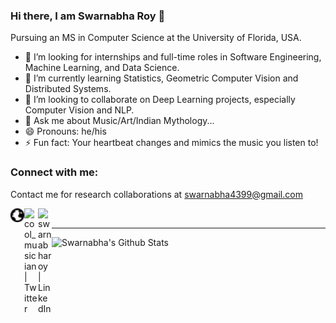 ### Hi there, I am Swarnabha Roy 👋

Pursuing an MS in Computer Science at the University of Florida, USA.

- 🔭 I’m looking for internships and full-time roles in Software Engineering, Machine Learning, and Data Science.
- 🌱 I’m currently learning Statistics, Geometric Computer Vision and Distributed Systems.
- 👯 I’m looking to collaborate on Deep Learning projects, especially Computer Vision and NLP.
- 💬 Ask me about Music/Art/Indian Mythology...
- 😄 Pronouns: he/his
- ⚡ Fun fact: Your heartbeat changes and mimics the music you listen to!

### Connect with me:

Contact me for research collaborations at swarnabha4399@gmail.com

[<img align="left" alt="swarn4399.github.io" width="22px" src="https://raw.githubusercontent.com/iconic/open-iconic/master/svg/globe.svg" />][website]
[<img align="left" alt="cool_musician | Twitter" width="22px" src="https://cdn.jsdelivr.net/npm/simple-icons@v3/icons/twitter.svg" />][twitter]
[<img align="left" alt="swarnabharoy | LinkedIn" width="22px" src="https://cdn.jsdelivr.net/npm/simple-icons@v3/icons/linkedin.svg" />][linkedin]

<br/>

---

<img align="left" alt="Swarnabha's Github Stats" src="https://github-readme-stats.vercel.app/api?username=swarn4399&show_icons=true&hide_border=true" />


[website]: https://swarn4399.github.io/
[twitter]: https://twitter.com/cool_musician
[linkedin]: https://www.linkedin.com/in/swarnabharoy/
